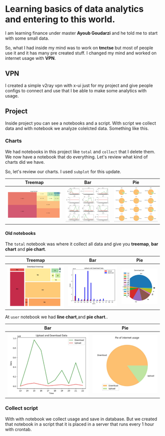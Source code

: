 # Learning basics of data analytics and entering to this world.

I am learning finance under master **Ayoub Goudarzi** and he told me to start with some small data.

So, what I had inside my mind was to work on **tmctse** but most of people use it and it has many pre created stuff. I changed my mind and worked on internet usage with **VPN**.

## VPN

I created a simple v2ray vpn with x-ui just for my project and give people configs to connect and use that I be able to make some analytics with usage.

## Project

Inside project you can see a notebooks and a script. With script we collect data and with notebook we analyze colelcted data. Something like this.

### Charts

We had notebooks in this project like `total` and `collect` that I delete them. We now have a notebook that do everything. Let's review what kind of charts did we have.

So, let's review our charts. I used `subplot` for this update.

|                  Treemap                  |                Bar                 |                Pie                |
| :---------------------------------------: | :--------------------------------: | :-------------------------------: |
| ![Treemap](./assets/subplot/treemap.jpeg) | ![Bar](./assets/subplot/line.jpeg) | ![Pie](./assets/subplot/pie.jpeg) |

#### Old notebooks

The `total` notebook was where it collect all data and give you **treemap**, **bar chart** and **pie chart**.

|                 Treemap                 |               Bar               |               Pie               |
| :-------------------------------------: | :-----------------------------: | :-----------------------------: |
| ![Treemap](./assets/total/treemap.jpeg) | ![Bar](./assets/total/bar.jpeg) | ![Pie](./assets/total/pie.jpeg) |

At `user` notebook we had **line chart**,and **pie chart**..

|               Bar               |              Pie               |
| :-----------------------------: | :----------------------------: |
| ![Bar](./assets/user/line.jpeg) | ![Pie](./assets/user/pie.jpeg) |

### Collect script

With with notebook we collect usage and save in database. But we created that notebook in a script that it is placed in a server that runs every 1 hour with crontab.
